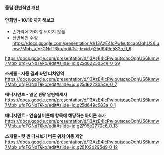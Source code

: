 
**툴팁 전반적인 개선**
#### 안희범 - 10/10 까지 해보고 
 - 손가락에 가려 잘 보이지 않음.
 - 전반적인 수정 
https://docs.google.com/presentation/d/13AzE4IcPwIoutscaoOqhUS6Iumw7Mbb_ufqFGNdT6ko/edit#slide=id.g25d649c583a_0_8

https://docs.google.com/presentation/d/13AzE4IcPwIoutscaoOqhUS6Iumw7Mbb_ufqFGNdT6ko/edit#slide=id.g25d6223d54e_0_69



**스케줄 - 자동 결과 화면 터치영역**
https://docs.google.com/presentation/d/13AzE4IcPwIoutscaoOqhUS6Iumw7Mbb_ufqFGNdT6ko/edit#slide=id.g25d6223d54e_0_7


**매니지먼트 - 일꾼 현황 알림메세지** 
https://docs.google.com/presentation/d/13AzE4IcPwIoutscaoOqhUS6Iumw7Mbb_ufqFGNdT6ko/edit#slide=id.g25d649c583a_0_1


**매니지먼트 - 연습실 버튼에 항목에 해당하는 아이콘 추가**
https://docs.google.com/presentation/d/13AzE4IcPwIoutscaoOqhUS6Iumw7Mbb_ufqFGNdT6ko/edit#slide=id.g2795e2770c6_0_13



**스케쥴 - 컷 씬 다시보기 버튼 위치 이동 제안**
https://docs.google.com/presentation/d/13AzE4IcPwIoutscaoOqhUS6Iumw7Mbb_ufqFGNdT6ko/edit#slide=id.g26102b295d9_0_12